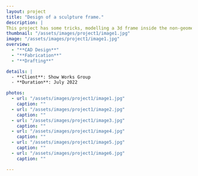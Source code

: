 ```yaml
---
layout: project
title: "Design of a sculpture frame."
description: |
This project has some tricks, modelling a 3d frame inside the non-geometric dinosaur head is quite challenging, and then also making the fabrication drawings is a tough process.
thumbnail: "/assets/images/project1/image1.jpg"
image: "/assets/images/project1/image1.jpg"
overview: 
  - "**CAD Design**"
  - "**Fabrication**"
  - "**Drafting**"

details: |
  - **Client**: Show Works Group
  - **Duration**: July 2022

photos:
  - url: "/assets/images/project1/image1.jpg"
    caption: ""
  - url: "/assets/images/project1/image2.jpg"
    caption: ""
  - url: "/assets/images/project1/image3.jpg"
    caption: ""
  - url: "/assets/images/project1/image4.jpg"
    caption: ""
  - url: "/assets/images/project1/image5.jpg"
    caption: ""
  - url: "/assets/images/project1/image6.jpg"
    caption: ""

---
```


